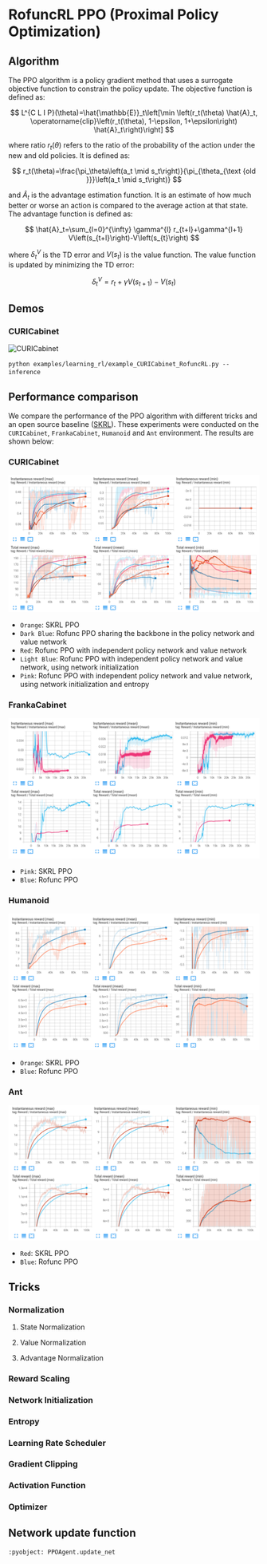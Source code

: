 # RofuncRL PPO (Proximal Policy Optimization)

## Algorithm 

The PPO algorithm is a policy gradient method that uses a surrogate objective function to constrain the policy update. 
The objective function is defined as:

$$
    L^{C L I P}(\theta)=\hat{\mathbb{E}}_t\left[\min \left(r_t(\theta) \hat{A}_t, \operatorname{clip}\left(r_t(\theta), 1-\epsilon, 1+\epsilon\right) \hat{A}_t\right)\right]
$$


where ratio $r_t(\theta)$ refers to the ratio of the probability of the action under the new and old policies. It is defined as:

$$
    r_t(\theta)=\frac{\pi_\theta\left(a_t \mid s_t\right)}{\pi_{\theta_{\text {old }}}\left(a_t \mid s_t\right)}
$$


and $\hat{A}_t$ is the advantage estimation function. It is an estimate of how much better or worse an action is compared to the average action at that state. The advantage function is defined as:

$$
    \hat{A}_t=\sum_{l=0}^{\infty} \gamma^{l} r_{t+l}+\gamma^{l+1} V\left(s_{t+l}\right)-V\left(s_{t}\right)
$$


where $\delta_t^V$ is the TD error and $V(s_t)$ is the value function. The value function is updated by minimizing the TD error:

$$
    \delta_t^V=r_t+\gamma V\left(s_{t+1}\right)-V\left(s_{t}\right)
$$


## Demos

### CURICabinet

![CURICabinet](../../../img/CURICabinet.gif)

```shell
python examples/learning_rl/example_CURICabinet_RofuncRL.py --inference
```
## Performance comparison

We compare the performance of the PPO algorithm with different tricks and an open source baseline 
([SKRL](https://github.com/Toni-SM/skrl/tree/main)). These experiments were conducted on the `CURICabinet`, `FrankaCabinet`, `Humanoid` and `Ant` environment. The results are shown below:

### CURICabinet
![CURICabinet](../../../img/RofuncPPO_CURICabinet_perf.png)
- `Orange`: SKRL PPO
- `Dark Blue`: Rofunc PPO sharing the backbone in the policy network and value network
- `Red`: Rofunc PPO with independent policy network and value network
- `Light Blue`: Rofunc PPO with independent policy network and value network, using network initialization
- `Pink`: Rofunc PPO with independent policy network and value network, using network initialization and entropy

### FrankaCabinet
![FrankaCabinet](../../../img/RofuncPPO_FrankaCabinet_perf.png)
- `Pink`: SKRL PPO
- `Blue`: Rofunc PPO

### Humanoid
![Humanoid](../../../img/RofuncPPO_Humanoid_perf.png)
- `Orange`: SKRL PPO
- `Blue`: Rofunc PPO

### Ant
![Ant](../../../img/RofuncPPO_Ant_perf.png)
- `Red`: SKRL PPO
- `Blue`: Rofunc PPO

## Tricks

### Normalization

1. State Normalization

2. Value Normalization

3. Advantage Normalization

### Reward Scaling

### Network Initialization

### Entropy

### Learning Rate Scheduler

### Gradient Clipping

### Activation Function

### Optimizer

## Network update function

```{literalinclude} ../../../../rofunc/learning/RofuncRL/agents/online/ppo_agent.py
:pyobject: PPOAgent.update_net
```